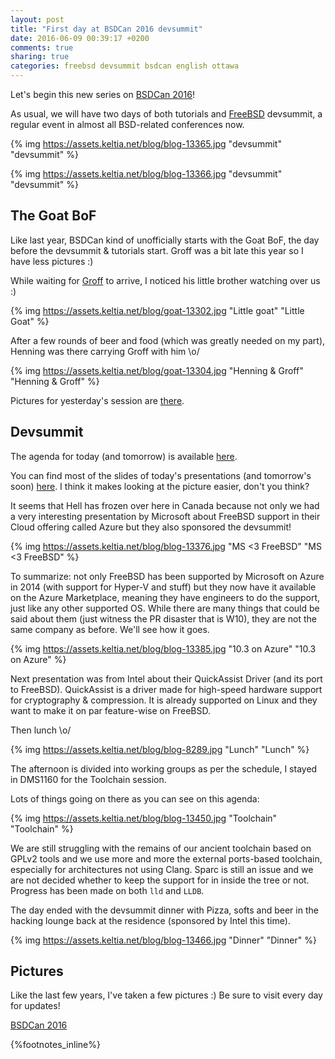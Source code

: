 ```yaml
---
layout: post
title: "First day at BSDCan 2016 devsummit"
date: 2016-06-09 00:39:17 +0200
comments: true
sharing: true
categories: freebsd devsummit bsdcan english ottawa
---
```


Let's begin this new series on [BSDCan 2016](https://bsdcan.org/2016/)!

As usual, we will have two days of both tutorials and [FreeBSD](https://www.FreeBSD.org/) devsummit, a regular event in almost all BSD-related conferences now.

{% img https://assets.keltia.net/blog/blog-13365.jpg "devsummit" "devsummit" %}

{% img https://assets.keltia.net/blog/blog-13366.jpg "devsummit" "devsummit" %}
<!--more-->
The Goat BoF
------------
Like last year, BSDCan kind of unofficially starts with the Goat BoF, the day before the devsummit & tutorials start.  Groff was a bit late this year so I have less pictures :)

While waiting for [Groff](https://twitter.com/GroffTheBSDGoat) to arrive, I noticed his little brother watching over us :)

{% img https://assets.keltia.net/blog/goat-13302.jpg "Little goat" "Little Goat" %}

After a few rounds of beer and food (which was greatly needed on my part), Henning was there carrying Groff with him \o/

{% img https://assets.keltia.net/blog/goat-13304.jpg "Henning & Groff" "Henning & Groff" %}

Pictures for yesterday's session are [there](https://assets.keltia.net/photos/BSDCan-2016/Goat%20BoF/index.html).

Devsummit
---------
The agenda for today (and tomorrow) is available [here](https://wiki.freebsd.org/201606DevSummit#Schedule).

You can find most of the slides of today's presentations (and tomorrow's soon) [here](https://assets.keltia.net/photos/BSDCan-2016/Devsummit-slides/index.html).  I think it makes looking at the picture easier, don't you think?

It seems that Hell has frozen over here in Canada because not only we had a very interesting presentation by Microsoft about FreeBSD support in their Cloud offering called Azure but they also sponsored the devsummit!

{% img https://assets.keltia.net/blog/blog-13376.jpg "MS <3 FreeBSD" "MS <3 FreeBSD" %}

To summarize: not only FreeBSD has been supported by Microsoft on Azure in 2014 (with support for Hyper-V and stuff) but they now have it available on the Azure Marketplace, meaning they have engineers to do the support, just like any other supported OS.  While there are many things that could be said about them (just witness the PR disaster that is W10), they are not the same company as before.  We'll see how it goes.

{% img https://assets.keltia.net/blog/blog-13385.jpg "10.3 on Azure" "10.3 on Azure" %}

Next presentation was from Intel about their QuickAssist Driver (and its port to FreeBSD).  QuickAssist is a driver made for high-speed hardware support for cryptography & compression.  It is already supported on Linux and they want to make it on par feature-wise on FreeBSD.

Then lunch \o/

{% img https://assets.keltia.net/blog/blog-8289.jpg "Lunch" "Lunch" %}

The afternoon is divided into working groups as per the schedule, I stayed in DMS1160 for the Toolchain session.

Lots of things going on there as you can see on this agenda:

{% img https://assets.keltia.net/blog/blog-13450.jpg "Toolchain" "Toolchain" %}

We are still struggling with the remains of our ancient toolchain based on GPLv2 tools and we use more and more the external ports-based toolchain, especially for architectures not using Clang.  Sparc is still an issue and we are not decided whether to keep the support for in inside the tree or not.  Progress has been made on both `lld` and `LLDB`.

The day ended with the devsummit dinner with Pizza, softs and beer in the hacking lounge back at the residence (sponsored by Intel this time).

{% img https://assets.keltia.net/blog/blog-13466.jpg "Dinner" "Dinner" %}

Pictures
--------

Like the last few years, I've taken a few pictures :)  Be sure to visit every day for updates!

[BSDCan 2016](https://assets.keltia.net/photos/BSDCan-2016/)

{%footnotes_inline%}
